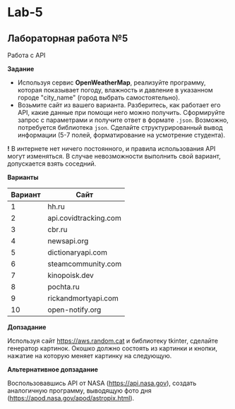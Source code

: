 # Lab-5

## Лабораторная работа №5

Работа с API

**Задание**

* Используя сервис **OpenWeatherMap**, реализуйте программу, которая показывает погоду, влажность и давление в указанном городе "city_name" (город выбрать самостоятельно).
* Возьмите сайт из вашего варианта. Разберитесь, как работает его API, какие данные при помощи него можно получить. Сформируйте запрос с параметрами и получите ответ в формате ```.json```. Возможно, потребуется библиотека ```json```. Сделайте структурированный вывод информации (5-7 полей, форматирование на усмотрение студента).

**!** В интернете нет ничего постоянного, и правила использования API могут изменяться. В случае невозможности выполнить свой вариант, допускается взять соседний.

**Варианты**

| Вариант | Сайт |
| ------- | ---- |
| 1 | hh.ru |
| 2 | api.covidtracking.com |
| 3 | cbr.ru |
| 4 | newsapi.org |
| 5 | dictionaryapi.com |
| 6 | steamcommunity.com|
| 7 | kinopoisk.dev |
| 8 | pochta.ru |
| 9 | rickandmortyapi.com |
| 10 | open-notify.org |

**Допзадание**

Используя сайт https://aws.random.cat и библиотеку tkinter, сделайте генератор картинок. Окошко должно состоять из картинки и кнопки, нажатие на которую меняет картинку на следующую.

**Альтернативное допзадание**

Воспользовавшись API от NASA (https://api.nasa.gov), создать аналогичную программу, выводящую фото дня (https://apod.nasa.gov/apod/astropix.html).
